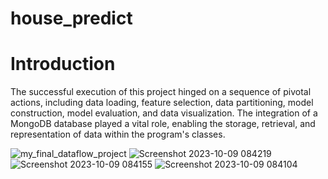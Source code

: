 # house_predict

# Introduction
The successful execution of this project hinged on a sequence of pivotal actions, including data loading, feature selection, data partitioning, model construction, model evaluation, and data visualization. The integration of a MongoDB database played a vital role, enabling the storage, retrieval, and representation of data within the program's classes.

![my_final_dataflow_project](https://github.com/Aryas1378/house_predict/assets/55249095/a44a4eef-76d2-4061-a83b-8e002d157ae5)
![Screenshot 2023-10-09 084219](https://github.com/Aryas1378/house_predict/assets/55249095/27c0a750-dda5-4821-bd68-c851c130bcf6)
![Screenshot 2023-10-09 084155](https://github.com/Aryas1378/house_predict/assets/55249095/daa18ba8-1c64-4594-8de8-29b78218cb2e)
![Screenshot 2023-10-09 084104](https://github.com/Aryas1378/house_predict/assets/55249095/c5a8f2cc-6a81-4c79-aae7-7e05f37b7b0d)
